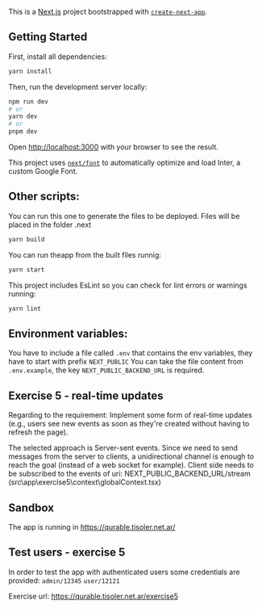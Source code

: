 This is a [Next.js](https://nextjs.org/) project bootstrapped with [`create-next-app`](https://github.com/vercel/next.js/tree/canary/packages/create-next-app).

## Getting Started

First, install all dependencies:

```bash
yarn install
```

Then, run the development server locally:

```bash
npm run dev
# or
yarn dev
# or
pnpm dev
```

Open [http://localhost:3000](http://localhost:3000) with your browser to see the result.

This project uses [`next/font`](https://nextjs.org/docs/basic-features/font-optimization) to automatically optimize and load Inter, a custom Google Font.

## Other scripts:

You can run this one to generate the files to be deployed. Files will be placed in the folder .next
``` bash
yarn build
```

You can run theapp from the built files runnig:
``` bash
yarn start
```

This project includes EsLint so you can check for lint errors or warnings running:
``` bash
yarn lint
```

## Environment variables:

You have to include a file called ```.env``` that contains the env variables, they have to start with prefix ```NEXT_PUBLIC```
You can take the file content from ```.env.example```, the key ```NEXT_PUBLIC_BACKEND_URL``` is required.

## Exercise 5 - real-time updates

Regarding to the requirement: Implement some form of real-time updates (e.g., users see new events as soon as they're created without having to refresh the page).

The selected approach is Server-sent events. Since we need to send messages from the server to clients, a unidirectional channel is enough to reach the goal (instead of a web socket for example). Client side needs to be subscribed to the events of uri: NEXT_PUBLIC_BACKEND_URL/stream (src\app\exercise5\context\globalContext.tsx)

## Sandbox

The app is running in https://qurable.tisoler.net.ar/

## Test users - exercise 5

In order to test the app with authenticated users some credentials are provided:
```admin/12345```
```user/12121```

Exercise url: https://qurable.tisoler.net.ar/exercise5
